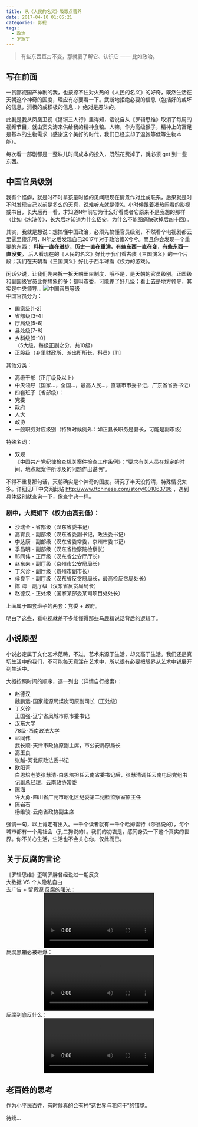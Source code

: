 ```yaml
---
title: 从《人民的名义》吸取点营养
date: 2017-04-10 01:05:21
categories: 影视
tags:
  - 政治
  - 罗振宇
---
```

<blockquote class="blockquote-center">有些东西亘古不变，那就要了解它、认识它 —— 比如政治。</blockquote>

<!--more-->

## 写在前面

一贯鄙视国产神剧的我，也按捺不住对火热的《人民的名义》的好奇，既然生活在天朝这个神奇的国度，理应有必要看一下。武断地拒绝必要的信息（包括好的或坏的信息，消极的或积极的信息...）绝对是愚昧的。

此剧是我从凤凰卫视《锵锵三人行》里得知，话说自从《罗辑思维》取消了每周的视频节目，就由窦文涛来供给我的精神食粮。人嘛，作为高级猴子，精神上的富足是基本的生物需求（感谢这个美好的时代，我们已经忘却了温饱等低等生物本能）。

每次看一部剧都是一整块儿时间成本的投入，既然花费掉了，就必须 get 到一些东西。

## 中国官员级别

我有个怪癖，就是时不时拿孩童时候的见闻跟现在情景作对比或联系，后果就是时不时发现自己以前是多么的天真，说难听点就是傻X。小时候跟着凑热闹看的影视或书目，长大后再一看，才知道N年前它为什么好看或者它原来不是我想的那样（比如《水浒传》，长大后才知道为什么招安，为什么不能图痛快砍掉后四十回）。

其实，我就是想说：想搞懂中国政治，必须先搞懂官员级别，不然看个电视剧都云里雾里傻乐呵，N年之后发现自己2017年对于政治傻X兮兮。而且你会发现一个重要的东西： **科技一直在进步，历史一直在重演。有些东西一直在变，有些东西一直没变。** 后人看现在的《人民的名义》好比于我们看古装《三国演义》的一个片段；我们在天朝看《三国演义》好比于西半球看《权力的游戏》。

闲话少说，让我们先来拆一拆天朝田亩制度，哦不是，是天朝的官员级别。正国级和副国级官员比你想象的多；都叫市委，可能差了好几级；看上去是地方领导，其实是中央领导...
![中国官员等级](http://ogudt6aal.bkt.clouddn.com/image/yigongshiji.png "中国官员等级")  
中国官员分为：
- 国家级[1-2]
- 省部级[3-4]
- 厅局级[5-6]
- 县处级[7-8]
- 乡科级[9-10]  
（5大级，每级正副之分，共10级）
- 正股级（乡里财政所、派出所所长，科员）[11]

其他分类：
- 高级干部（正厅级及以上）
- 中央领导（国家...，全国...，最高人民...，直辖市市委书记，广东省省委书记）
- 四套班子（省部级）：
 - 党委
 - 政府
 - 人大
 - 政协
- 一般职务对应级别（特殊时候例外：如正县长职务是县长，可能是副市级）

特殊名词：
- 双规  
 《中国共产党纪律检查机关案件检查工作条例》：“要求有关人员在规定的时间、地点就案件所涉及的问题作出说明”。

不得不重复那句话，天朝确实是个神奇的国度。研究了半天没捋清，特殊情况太多。详细见FT中文网此贴 <http://www.ftchinese.com/story/001063796> ，遇到具体级别就查询一下，像查字典一样。

### 剧中，大概如下（权力由高到低）：
- 沙瑞金 - 省部级（汉东省委书记）
- 高育良 - 副部级（汉东省委副书记，政法委书记）
- 李达康 - 副部级（汉东省委常委，京州市委书记）
- 季昌明 - 副部级（汉东省检察院检察长）
- 祁同伟 - 正厅级（汉东省公安厅厅长）
- 赵东来 - 副厅级（京州市公安局局长）
- 丁义诊 - 副厅级（京州市副市长）
- 侯良平 - 副厅级（汉东省反贪局局长，最高检反贪局处长）
- 陈 海 - 副厅级（汉东省反贪局局长）
- 赵德汉 - 正处级（国家某部委某司项目处处长）

上面属于四套班子的两套：党委 + 政府。

明白了这些，看电视就差不多能懂得那些马屁精说话背后的逻辑了。

## 小说原型

小说必定属于文化艺术范畴，不过，艺术来源于生活，却又高于生活。我们还是真切生活中的我们，不可能每天意淫在艺术中，所以很有必要把眼界从艺术中铺展开到生活中。

大概按照时间的顺序，逐一列出（详情自行搜索）：
- 赵德汉  
 魏鹏远-国家能源局煤炭司原副司长（正处级）
- 丁义诊  
  王国强-辽宁省凤城市原市委书记
- 汉东大学  
 78级-西南政法大学
- 祁同伟  
 武长顺-天津市政协原副主席，市公安局原局长
- 高玉良  
 张越-河北原政法委书记
- 欧阳菁  
 白恩培老婆张慧清-白恩培担任云南省委书记后，张慧清调任云南电网党组书记副总经理，云南政协常委
- 陈海  
 许大勇-四川省广元市昭化区纪委第二纪检监察室原主任
- 陈岩石  
 杨维骏-云南省政协副主席

强调一句，以上肯定有出入。一千个读者就有一千个哈姆雷特（莎翁说的），每个城市都有一个黑社会（孔二狗说的）。我们的初衷是，感同身受一下这个真实的世界。你不关心生活，生活也不会关心你，仅此而已。

## 关于反腐的言论

《罗辑思维》歪嘴罗胖曾经说过一期反贪  
大数据 VS 个人隐私自由  
去广告 + 留资源
反腐的曙光：
<video src="http://ogudt6aal.bkt.clouddn.com/video/%E5%8F%8D%E8%85%90%E7%9A%84%E6%9B%99%E5%85%89%2017.mp4" controls="controls" style="max-width: 100%; display: block; margin-left: auto; margin-right: auto;">
your browser does not support the video tag
</video>
反腐黑箱必被砸爆：
<video src="http://ogudt6aal.bkt.clouddn.com/video/%E8%85%90%E8%B4%A5%E9%BB%91%E7%AE%B1%E5%BF%85%E8%A2%AB%E7%A0%B8%E7%88%86%2018.mp4" controls="controls" style="max-width: 100%; display: block; margin-left: auto; margin-right: auto;">
your browser does not support the video tag
</video>
反腐到底反什么：
<video src="http://ogudt6aal.bkt.clouddn.com/video/%E5%8F%8D%E8%85%90%E5%88%B0%E5%BA%95%E5%8F%8D%E4%BB%80%E4%B9%88%2053.mp4" controls="controls" style="max-width: 100%; display: block; margin-left: auto; margin-right: auto;">
your browser does not support the video tag
</video>

## 老百姓的思考

作为小平民百姓，有时候真的会有种“这世界与我何干”的错觉。

待续...
